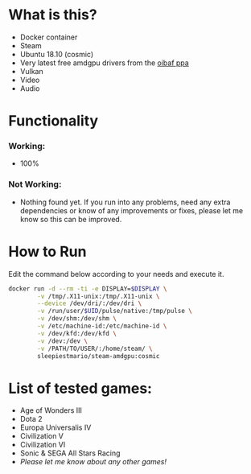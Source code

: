 # What is this?
* Docker container
* Steam
* Ubuntu 18.10 (cosmic)
* Very latest free amdgpu drivers from the [oibaf ppa](https://launchpad.net/~aphics-drivers)
* Vulkan
* Video
* Audio

# Functionality

### Working:
* 100%

### Not Working:
* Nothing found yet. If you run into any problems, need any extra dependencies or know of any improvements or fixes, please let me know so this can be improved.

# How to Run
Edit the command below according to your needs and execute it.
```sh
docker run -d --rm -ti -e DISPLAY=$DISPLAY \
        -v /tmp/.X11-unix:/tmp/.X11-unix \
        --device /dev/dri/:/dev/dri \
        -v /run/user/$UID/pulse/native:/tmp/pulse \
        -v /dev/shm:/dev/shm \
        -v /etc/machine-id:/etc/machine-id \
        -v /dev/kfd:/dev/kfd \
        -v /dev:/dev \
        -v /PATH/TO/USER/:/home/steam/ \
        sleepiestmario/steam-amdgpu:cosmic
```

# List of tested games:
* Age of Wonders III
* Dota 2
* Europa Universalis IV
* Civilization V
* Civilization VI
* Sonic & SEGA All Stars Racing
* _Please let me know about any other games!_
